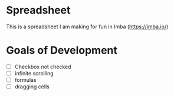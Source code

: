 # Spreadsheet
This is a spreadsheet I am making for fun in Imba (https://imba.io/)
# Goals of Development
- [ ] Checkbox not checked
- [ ] infinite scrolling
- [ ] formulas
- [ ] dragging cells
